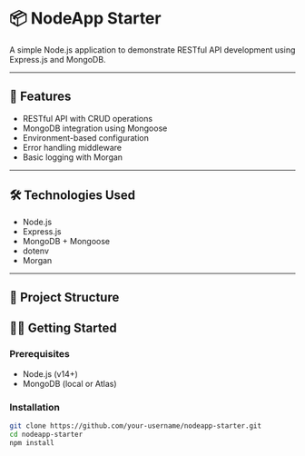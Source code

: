 # 📦 NodeApp Starter

A simple Node.js application to demonstrate RESTful API development using Express.js and MongoDB.

---

## 🚀 Features

- RESTful API with CRUD operations
- MongoDB integration using Mongoose
- Environment-based configuration
- Error handling middleware
- Basic logging with Morgan

---

## 🛠️ Technologies Used

- Node.js
- Express.js
- MongoDB + Mongoose
- dotenv
- Morgan

---

## 📁 Project Structure
## 🧑‍💻 Getting Started

### Prerequisites

- Node.js (v14+)
- MongoDB (local or Atlas)

### Installation

```bash
git clone https://github.com/your-username/nodeapp-starter.git
cd nodeapp-starter
npm install
